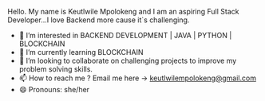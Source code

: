 Hello. My name is Keutlwile Mpolokeng and I am an aspiring Full Stack Developer...I love Backend more cause it`s challenging. 
- 👀 I’m interested in BACKEND DEVELOPMENT | JAVA | PYTHON | BLOCKCHAIN
- 🌱 I’m currently learning BLOCKCHAIN
- 💞️ I’m looking to collaborate on challenging projects to improve my problem solving skills.
- 📫 How to reach me ? Email me here -> keutlwilempolokeng@gmail.com
- 😄 Pronouns: she/her
